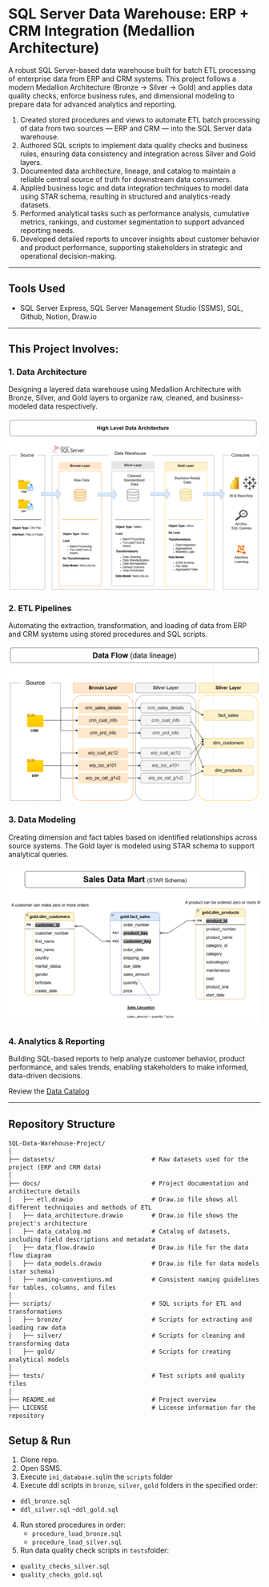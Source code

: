 # SQL Server Data Warehouse: ERP + CRM Integration (Medallion Architecture)

A robust SQL Server-based data warehouse built for batch ETL processing of enterprise data from ERP and CRM systems. This project follows a modern Medallion Architecture (Bronze → Silver → Gold) and applies data quality checks, enforce business rules, and dimensional modeling to prepare data for advanced analytics and reporting.

1. Created stored procedures and views to automate ETL batch processing of data from two sources — ERP and CRM — into the SQL Server data warehouse.
2. Authored SQL scripts to implement data quality checks and business rules, ensuring data consistency and integration across Silver and Gold layers.
3. Documented data architecture, lineage, and catalog to maintain a reliable central source of truth for downstream data consumers.
4. Applied business logic and data integration techniques to model data using STAR schema, resulting in structured and analytics-ready datasets.
5. Performed analytical tasks such as performance analysis, cumulative metrics, rankings, and customer segmentation to support advanced reporting needs.
6. Developed detailed reports to uncover insights about customer behavior and product performance, supporting stakeholders in strategic and operational decision-making.

---

##  Tools Used

- SQL Server Express, SQL Server Management Studio (SSMS), SQL, Github, Notion, Draw.io 

---
## This Project Involves:

### 1. Data Architecture
Designing a layered data warehouse using Medallion Architecture with Bronze, Silver, and Gold layers to organize raw, cleaned, and business-modeled data respectively.

![DataArchitecture](https://github.com/LikhithaGuggilla/SQL-Data-Warehouse-Project/blob/main/docs/data_architecture.png)

### 2. ETL Pipelines
Automating the extraction, transformation, and loading of data from ERP and CRM systems using stored procedures and SQL scripts.

![DataLineage](https://github.com/LikhithaGuggilla/SQL-Data-Warehouse-Project/blob/main/docs/data_flow.png)

### 3. Data Modeling
Creating dimension and fact tables based on identified relationships across source systems. The Gold layer is modeled using STAR schema to support analytical queries.

![DataModeling](https://github.com/LikhithaGuggilla/SQL-Data-Warehouse-Project/blob/main/docs/data_model.png)

### 4. Analytics & Reporting
Building SQL-based reports to help analyze customer behavior, product performance, and sales trends, enabling stakeholders to make informed, data-driven decisions.

Review the [Data Catalog](https://github.com/LikhithaGuggilla/SQL-Data-Warehouse-Project/blob/main/docs/data_catalog.md)

---
## Repository Structure

```
SQL-Data-Warehouse-Project/
│
├── datasets/                           # Raw datasets used for the project (ERP and CRM data)
│
├── docs/                               # Project documentation and architecture details
│   ├── etl.drawio                      # Draw.io file shows all different techniquies and methods of ETL
│   ├── data_architecture.drawio        # Draw.io file shows the project's architecture
│   ├── data_catalog.md                 # Catalog of datasets, including field descriptions and metadata
│   ├── data_flow.drawio                # Draw.io file for the data flow diagram
│   ├── data_models.drawio              # Draw.io file for data models (star schema)
│   ├── naming-conventions.md           # Consistent naming guidelines for tables, columns, and files
│
├── scripts/                            # SQL scripts for ETL and transformations
│   ├── bronze/                         # Scripts for extracting and loading raw data
│   ├── silver/                         # Scripts for cleaning and transforming data
│   ├── gold/                           # Scripts for creating analytical models
│
├── tests/                              # Test scripts and quality files
│
├── README.md                           # Project overview 
├── LICENSE                             # License information for the repository

```

## Setup & Run

1. Clone repo.
2. Open SSMS.
3. Execute `ini_database.sql`in the `scripts` folder
4. Execute ddl scripts in `bronze`, `silver`, `gold` folders in the specified order:
 - `ddl_bronze.sql`
- `ddl_silver.sql`
-`ddl_gold.sql` 
4. Run stored procedures in order:
   - `procedure_load_bronze.sql`
   - `procedure_load_silver.sql`
5. Run data quality check scripts in `tests`folder:
- `quality_checks_silver.sql`
- `quality_checks_gold.sql`

